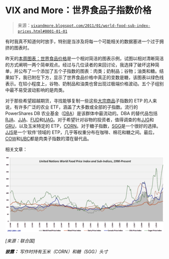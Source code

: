 <!--yml

类别：未分类

日期：2024-05-18 16:54:26

-->

# VIX and More：世界食品子指数价格

> 来源：[`vixandmore.blogspot.com/2011/01/world-food-sub-index-prices.html#0001-01-01`](http://vixandmore.blogspot.com/2011/01/world-food-sub-index-prices.html#0001-01-01)

有时我真不知道何时放手，特别是当涉及将每一个可能相关的数据塞进一个过于拥挤的图表时。

昨天的[本周图表：世界食品价格](http://vixandmore.blogspot.com/2011/01/chart-of-week-world-food-prices.html)是一个相对简洁的图表示例，试图以相对清晰简洁的方式阐明一两个简单观点。经过与几位读者的来回讨论，我选择了破坏这种简单，并公布了一个添加了五个子指数的图表：肉类；奶制品；谷物；油类和糖。结果如下，我已附在下方，显示了世界食品价格中真正的变数是糖，该图表以绿色线表示。在较小程度上，谷物、奶制品和油类也曾出现过极端价格波动。五个子组别中最不易受波动影响的是肉类。

对于那些希望超越期货，寻找能够复制一些这些[大宗商品](http://vixandmore.blogspot.com/search/label/commodities)子指数的 ETP 的人来说，有许多广泛的农业 ETF，涵盖了大多数或全部的子指数。流行的 PowerShares DB 农业基金（[DBA](http://vixandmore.blogspot.com/search/label/DBA)）是该群体中最流动的。DBA 的替代品包括[RJA](http://vixandmore.blogspot.com/search/label/RJA)、[JJA](http://vixandmore.blogspot.com/search/label/JJA)、[FUD](http://vixandmore.blogspot.com/search/label/FUD)和[UAG](http://vixandmore.blogspot.com/search/label/UAG)。对于希望针对谷物的投资者，值得调查的有[JJG](http://vixandmore.blogspot.com/search/label/JJG)和[GRU](http://vixandmore.blogspot.com/search/label/GRU)，以及玉米特定的 ETP，[CORN](http://vixandmore.blogspot.com/search/label/CORN)。对于糖子指数，[SGG](http://vixandmore.blogspot.com/search/label/SGG)是一个很好的选择。[JJS](http://vixandmore.blogspot.com/search/label/JJS)是一个‘软件’领域的 ETP，几乎等权重分布在咖啡、棉花和糖之间。最后，[COW](http://vixandmore.blogspot.com/search/label/COW)和[UBC](http://vixandmore.blogspot.com/search/label/UBC)都是肉类子指数的潜在替代品。

相关文章：

![](img/727bb0a03c4f24c1f1cbd4d950e3a015.png)

*[来源：联合国]*

***披露：*** *写作时持有玉米（CORN）和糖（SGG）头寸*
